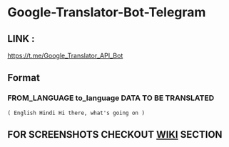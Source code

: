 # Google-Translator-Bot-Telegram
## LINK :
https://t.me/Google_Translator_API_Bot

## Format

### FROM_LANGUAGE to_language DATA TO BE TRANSLATED 
    ( English Hindi Hi there, what's going on )  
    
## FOR SCREENSHOTS CHECKOUT [WIKI](https://github.com/RoyalEagle73/Google-Translator-Bot-Telegram/wiki) SECTION
